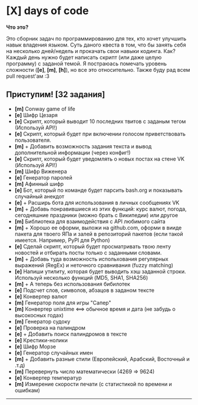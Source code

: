 # [X] days of code
**Что это?**

Это сборник задач по программированию для тех, кто хочет улучшить навык владения языком. Суть даного квеста в том, что бы занять себя на несколько дней/недель и прокачать свои навыки кодинга. Как? Каждый день нужно будет написать скрипт (или даже целую программу) с заданой темой. Я постраюась помечать уровень сложности (**[e]**, **[m]**, **[h]**), но все это относительно. Также буду рад всем pull request'ам :3


## Приступим! [32 задания]
* **[m]** Conway game of life 
* **[e]** Шифр Цезаря
* **[e]** Скрипт, который выводит 10 последних твитов с заданым тегом (Используй API!)
* **[e]** Скрипт, который будет при включении голосом приветствовать пользователя. 
* **[m]** \+ Добавить возможность задания текста и вывод дополнительной информации (через конфиг!)
* **[e]** Скрипт, который будет уведомлять о новых постах на стене VK (Используй API!)
* **[m]** Шифр Виженера
* **[e]** Генератор паролей
* **[m]** Афинный шифр
* **[e]** Бот, который по команде будет парсить bash.org и показывать случайный анекдот
* **[e]** \+ Расширь бота для использования в личных сообщениях VK
* **[m]** \+ Добавь понравившиеся из этих функций: курс валют, погода, сегодняшние праздники (можно брать с Википедии) или другое
* **[m]** Библиотека для взаимодействия с API любимого сайта
* **[m]** \+ Хорошо ее оформи, выложи на github.com, оформи в вииде пакета для твоего ЯПа и залей в репозиторий пакетов (если такой имеется. Например, PyPI для Python)
* **[e]** Сделай скрипт, который будет просматривать твою ленту новостей и отбирать посты только с заданными словами. 
* **[m]** \+ Добавь туда возможность испольхования регулярных выражений (RegEx) и неточного сравнивания (fuzzy matching)
* **[e]** Напиши утилиту, которая будет выводить хэш заданной строки. Используй несколько функций (MD5, SHA1, SHA256)
* **[m]** \+ А теперь без использования бибилотек
* **[e]** Подсчет слов, символов, абзацов в заданом тексте
* **[e]** Конвертер валют 
* **[m]** Генератор поля для игры "Сапер"
* **[m]** Конвертер unixtime <==> обычное время и дата (не забудь о высокосных годах)
* **[m]** Генератор судоку
* **[e]** Проверка на палиндром
* **[e]** \+ Добавить поиск палиндромов в тексте
* **[e]** Крестики-нолики
* **[e]** Шифр Морзе
* **[e]** Генератор случайных имен
* **[m]** \+ Добавить разные стили (Европейский, Арабский, Восточный и .т.д)
* **[m]** Перевернуть число математически (4269 => 9624)
* **[e]** Конвертер температур
* **[m]** Измерение скорости печати (с статистикой по времени и ошибкам)

---
